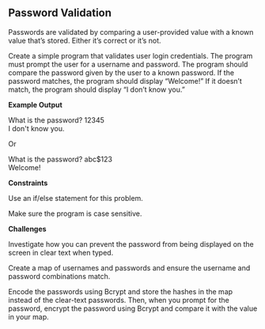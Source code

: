 ## Password Validation

Passwords are validated by comparing a user-provided value with a known value that’s stored. Either it’s correct or it’s not.

Create a simple program that validates user login credentials. The program must prompt the user for a username and password. The program should compare the password given by the user to a known password. If the password matches, the program should display “Welcome!” If it doesn’t match, the program should display “I don’t know you.”

**Example Output**

What is the password? 12345
​ 	
I don't know you.

Or​

What is the password? abc$123
​ 	
Welcome!

**Constraints**

Use an if/else statement for this problem.

Make sure the program is case sensitive.

**Challenges**

Investigate how you can prevent the password from being displayed on the screen in clear text when typed.

Create a map of usernames and passwords and ensure the username and password combinations match.

Encode the passwords using Bcrypt and store the hashes in the map instead of the clear-text passwords. Then, when you prompt for the password, encrypt the password using Bcrypt and compare it with the value in your map.